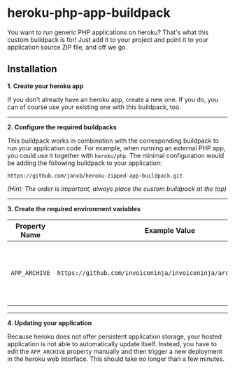 


# heroku-php-app-buildpack
You want to run generic PHP applications on heroku? That's what this custom buildpack is for! Just add it to your project and point it to your application source ZIP file, and off we go.

## Installation
**1. Create your heroku app**

If you don't already have an heroku app, create a new one. If you do, you can of course use your existing one with this buildpack, too.

---
**2. Configure the required buildpacks**

This buildpack works in combination with the corresponding buildpack to run your application code. For example, when running an external PHP app, you could use it together with `heroku/php`. The minimal configuration would be adding the following buildpack to your application:

    https://github.com/janxb/heroku-zipped-app-buildpack.git
    
*(Hint: The order is important, always place the custom buildpack at the top)*

---
**3. Create the required environment variables**

|Property Name|Example Value|Description|
|---|---|---|
| `APP_ARCHIVE` | `https://github.com/invoiceninja/invoiceninja/archive/v4.5.9.zip` | Release ZIP-file URL, manually increment for each update |

---
**4. Updating your application**

Because heroku does not offer persistent application storage, your hosted application is not able to automatically update itself. Instead, you have to edit the `APP_ARCHIVE` property manually and then trigger a new deployment in the heroku web interface. This should take no longer than a few minutes.
